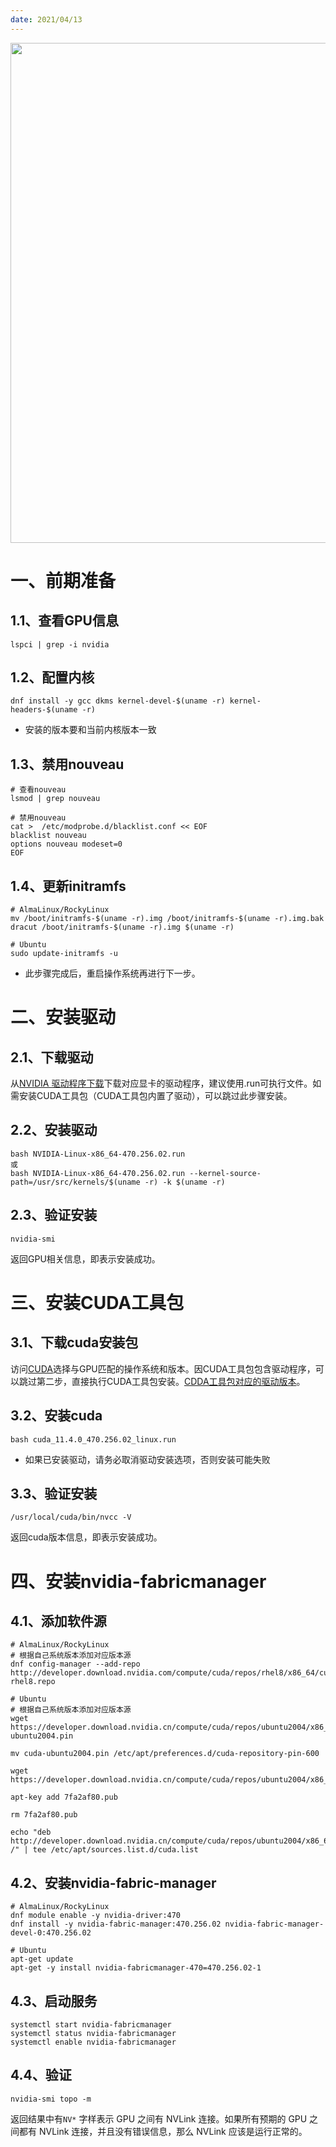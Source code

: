 ```yaml
---
date: 2021/04/13
---
```


<img src="https://data.skywangdev.com/blog/S-3.jpeg" width="800" />

# 一、前期准备

## 1.1、查看GPU信息

```shell
lspci | grep -i nvidia
```



## 1.2、配置内核

```shell
dnf install -y gcc dkms kernel-devel-$(uname -r) kernel-headers-$(uname -r)
```

- 安装的版本要和当前内核版本一致



## 1.3、禁用nouveau

```shell
# 查看nouveau
lsmod | grep nouveau

# 禁用nouveau
cat >  /etc/modprobe.d/blacklist.conf << EOF
blacklist nouveau
options nouveau modeset=0
EOF
```



## 1.4、更新initramfs

```shell
# AlmaLinux/RockyLinux
mv /boot/initramfs-$(uname -r).img /boot/initramfs-$(uname -r).img.bak
dracut /boot/initramfs-$(uname -r).img $(uname -r)

# Ubuntu
sudo update-initramfs -u
```

- 此步骤完成后，重启操作系统再进行下一步。



# 二、安装驱动

## 2.1、下载驱动

从[NVIDIA 驱动程序下载](https://www.nvidia.cn/Download/index.aspx?lang=cn)下载对应显卡的驱动程序，建议使用.run可执行文件。如需安装CUDA工具包（CUDA工具包内置了驱动），可以跳过此步骤安装。



## 2.2、安装驱动

```shell
bash NVIDIA-Linux-x86_64-470.256.02.run
或
bash NVIDIA-Linux-x86_64-470.256.02.run --kernel-source-path=/usr/src/kernels/$(uname -r) -k $(uname -r)
```



## 2.3、验证安装

```shell
nvidia-smi
```

返回GPU相关信息，即表示安装成功。



# 三、安装CUDA工具包

## 3.1、下载cuda安装包

访问[CUDA](https://developer.nvidia.com/cuda-toolkit-archive)选择与GPU匹配的操作系统和版本。因CUDA工具包包含驱动程序，可以跳过第二步，直接执行CUDA工具包安装。[CDDA工具包对应的驱动版本](https://docs.nvidia.com/cuda/cuda-toolkit-release-notes/index.html)。



## 3.2、安装cuda

```shell
bash cuda_11.4.0_470.256.02_linux.run
```

- 如果已安装驱动，请务必取消驱动安装选项，否则安装可能失败



## 3.3、验证安装

```shell
/usr/local/cuda/bin/nvcc -V
```

返回cuda版本信息，即表示安装成功。



# 四、安装nvidia-fabricmanager

## 4.1、添加软件源

```shell
# AlmaLinux/RockyLinux
# 根据自己系统版本添加对应版本源
dnf config-manager --add-repo http://developer.download.nvidia.com/compute/cuda/repos/rhel8/x86_64/cuda-rhel8.repo

# Ubuntu
# 根据自己系统版本添加对应版本源
wget https://developer.download.nvidia.cn/compute/cuda/repos/ubuntu2004/x86_64/cuda-ubuntu2004.pin

mv cuda-ubuntu2004.pin /etc/apt/preferences.d/cuda-repository-pin-600

wget https://developer.download.nvidia.cn/compute/cuda/repos/ubuntu2004/x86_64/7fa2af80.pub

apt-key add 7fa2af80.pub

rm 7fa2af80.pub

echo "deb http://developer.download.nvidia.cn/compute/cuda/repos/ubuntu2004/x86_64 /" | tee /etc/apt/sources.list.d/cuda.list
```



## 4.2、安装nvidia-fabric-manager

```shell
# AlmaLinux/RockyLinux
dnf module enable -y nvidia-driver:470
dnf install -y nvidia-fabric-manager:470.256.02 nvidia-fabric-manager-devel-0:470.256.02

# Ubuntu
apt-get update
apt-get -y install nvidia-fabricmanager-470=470.256.02-1
```



## 4.3、启动服务

```shell
systemctl start nvidia-fabricmanager
systemctl status nvidia-fabricmanager
systemctl enable nvidia-fabricmanager
```



## 4.4、验证

```shell
nvidia-smi topo -m
```

返回结果中有`NV*` 字样表示 GPU 之间有 NVLink 连接。如果所有预期的 GPU 之间都有 NVLink 连接，并且没有错误信息，那么 NVLink 应该是运行正常的。



